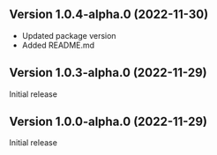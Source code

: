 
## Version 1.0.4-alpha.0 (2022-11-30)



* Updated package version
* Added README.md

## Version 1.0.3-alpha.0 (2022-11-29)

Initial release

## Version 1.0.0-alpha.0 (2022-11-29)

Initial release
